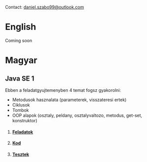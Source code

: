 Contact: daniel.szabo99@outlook.com

# English

Coming soon

# Magyar

## Java SE 1

Ebben a feladatgyujtemenyben 4 temat fogsz gyakorolni:
- Metodusok hasznalata (parameterek, visszateresi ertek)
- Ciklusok
- Tombok
- OOP alapok (osztaly, peldany, osztalyvaltozo, metodus, get-set, konstruktor)

1. #### [Feladatok](https://github.com/szabodanika/JavaPractice/blob/master/src/main/resources/hu/javase1.pdf) 
2. #### [Kod](https://github.com/szabodanika/JavaPractice/tree/master/src/main/java/hu/javase1) 
3. #### [Tesztek](https://github.com/szabodanika/JavaPractice/tree/master/src/test/java/hu/javase1)
